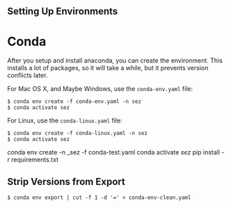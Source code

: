 Setting Up Environments
-----------------------


Conda
=====

After you setup and install anaconda, you can create the environment. This installs a lot of packages, 
so it will take a while, but it prevents version conflicts later. 

For Mac OS X, and Maybe Windows, use the ``conda-env.yaml`` file:

    $ conda env create -f conda-env.yaml -n sez
    $ conda activate sez
    

For Linux, use the ``conda-linux.yaml`` file: 

    $ conda env create -f conda-linux.yaml -n sez
    $ conda activate sez
    


conda env create -n _sez -f conda-test.yaml
conda activate _sez_
pip install -r requirements.txt 


Strip Versions from Export
--------------------------

    $ conda env export | cut -f 1 -d '=' > conda-env-clean.yaml